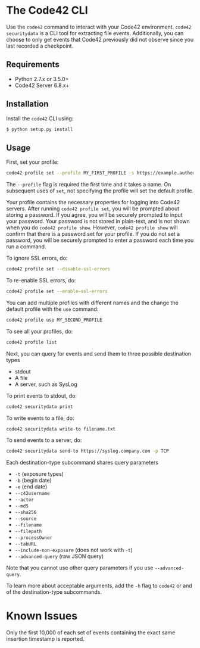 # The Code42 CLI

Use the `code42` command to interact with your Code42 environment.
`code42 securitydata` is a CLI tool for extracting file events.
Additionally, you can choose to only get events that Code42 previously did not observe since you last recorded a checkpoint.

## Requirements

- Python 2.7.x or 3.5.0+
- Code42 Server 6.8.x+

## Installation
Install the `code42` CLI using:

```bash
$ python setup.py install
```

## Usage

First, set your profile:
```bash
code42 profile set --profile MY_FIRST_PROFILE -s https://example.authority.com -u security.admin@example.com
```
The `--profile` flag is required the first time and it takes a name.
On subsequent uses of `set`, not specifying the profile will set the default profile.

Your profile contains the necessary properties for logging into Code42 servers.
After running `code42 profile set`, you will be prompted about storing a password.
If you agree, you will be securely prompted to input your password.
Your password is not stored in plain-text, and is not shown when you do `code42 profile show`.
However, `code42 profile show` will confirm that there is a password set for your profile.
If you do not set a password, you will be securely prompted to enter a password each time you run a command.

To ignore SSL errors, do:
```bash
code42 profile set --disable-ssl-errors
```

To re-enable SSL errors, do:
```bash
code42 profile set --enable-ssl-errors
```

You can add multiple profiles with different names and the change the default profile with the `use` command:
```bash
code42 profile use MY_SECOND_PROFILE
```

To see all your profiles, do:
```bash
code42 profile list
```

Next, you can query for events and send them to three possible destination types
* stdout
* A file
* A server, such as SysLog

To print events to stdout, do:
```bash
code42 securitydata print
```

To write events to a file, do:
```bash
code42 securitydata write-to filename.txt
```

To send events to a server, do:
```bash
code42 securitydata send-to https://syslog.company.com -p TCP
```

Each destination-type subcommand shares query parameters
* `-t` (exposure types)
* `-b` (begin date)
* `-e` (end date)
* `--c42username`
* `--actor`
* `--md5`
* `--sha256`
* `--source`
* `--filename`
* `--filepath`
* `--processOwner`
* `--tabURL`
* `--include-non-exposure` (does not work with `-t`)
* `--advanced-query` (raw JSON query)

Note that you cannot use other query parameters if you use `--advanced-query`.

To learn more about acceptable arguments, add the `-h` flag to `code42` or and of the destination-type subcommands.


# Known Issues

Only the first 10,000 of each set of events containing the exact same insertion timestamp is reported.
